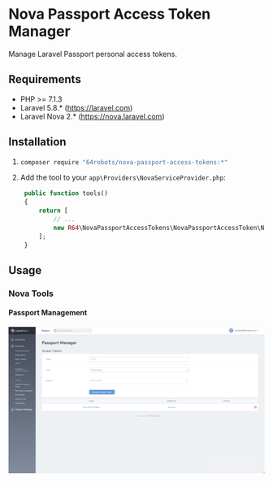 # Nova Passport Access Token Manager
Manage Laravel Passport personal access tokens.

## Requirements
- PHP >= 7.1.3
- Laravel 5.8.* (https://laravel.com)
- Laravel Nova 2.* (https://nova.laravel.com)


## Installation
1. ```sh
   composer require "64robots/nova-passport-access-tokens:*"
   ```
   
2. Add the tool to your `app\Providers\NovaServiceProvider.php`:
   ```php
    public function tools()
    {
        return [
            // ...
            new R64\NovaPassportAccessTokens\NovaPassportAccessToken\NovaPassportAccessToken,
        ];
    }
   ```

## Usage
### Nova Tools
#### Passport Management
<img width="1633" alt="Screen Shot 2019-08-22 at 4 55 38 PM" src="./screenshots/usage.png">
